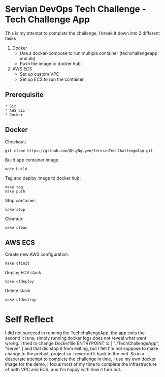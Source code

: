 # Servian DevOps Tech Challenge - Tech Challenge App

This is my attempt to complete the challenge, I break it down into 2 different tasks
1. Docker
    -   Use a docker-compose to run multiple container (techchallengeapp and db)
    -   Push the image to docker hub
2. AWS ECS
    -   Set up custom VPC
    -   Set up ECS to run the container

## Prerequisite

    * Git
    * AWS CLI
    * Docker

## Docker

Checkout:
```
git clone https://github.com/QHuyNguyen/ServianTechChallengeApp.git
```

Build app container image:
```
make build
```

Tag and deploy image to docker hub:
```
make tag
make push
```

Stop container:
```
make stop
```

Cleanup:
```
make clean
```

## AWS ECS

Create new AWS configuration:
```
make cfinit
```

Deploy ECS stack
```
make cfdeploy
```

Delete stack
```
make cfdestroy
```

# Self Reflect
I did not succeed in running the TechchallengeApp, the app exits the second it runs, simply running docker logs <containerappname> does not reveal what went wrong. I tried to change Dockerfile ENTRYPOINT to [ "./TechChallengeApp", "serve" ] and that did stop it from exiting, but I felt I'm not suppose to make change to the prebuilt project so I reverted it back in the end. 
So in a desperate attempt to complete the challenge in time, I use my own docker image for the demo, I focus most of my time to complete the infrastructure of both VPC and ECS, and I'm happy with how it turn out.

